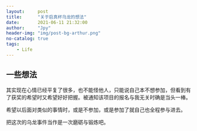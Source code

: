 ```yaml
---
layout:     post
title:      "关于启真杯乌龙的想法"
date:       2021-06-11 21:32:00
author:     "Jpy"
header-img: "img/post-bg-arthur.png"
no-catalog: true
tags:
    - Life
---
```


## 一些想法

其实现在心情已经平复了很多，也不能怪他人，只能说自己本不想参加，但看到有了获奖的希望时又希望好好把握。被通知该项目的报名与我无关时确是当头一棒。

希望以后面对类似的事情时，或是不参加，或是参加了就自己也全程参与进去。

把这次的乌龙事件当作是一次磨砺与锻炼吧。